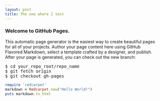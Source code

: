 ```yaml
---
layout: post
title: The one where I test
---
```


### Welcome to GitHub Pages.
This automatic page generator is the easiest way to create beautiful pages for all of your projects. Author your page content here using GitHub Flavored Markdown, select a template crafted by a designer, and publish. After your page is generated, you can check out the new branch:

<pre>
$ cd your_repo_root/repo_name
$ git fetch origin
$ git checkout gh-pages
</pre>

```ruby
require 'redcarpet'
markdown = Redcarpet.new("Hello World!")
puts markdown.to_html
```
